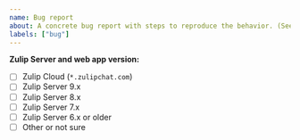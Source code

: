 ```yaml
---
name: Bug report
about: A concrete bug report with steps to reproduce the behavior. (See also "Possible bug" below.)
labels: ["bug"]
---
```


<!-- Describe what you were expecting to see, what you saw instead, and steps to take in order to reproduce the buggy behavior. Screenshots can be helpful. -->

<!-- Check the box for the version of Zulip you are using (see https://zulip.com/help/view-zulip-version).-->

**Zulip Server and web app version:**

- [ ] Zulip Cloud (`*.zulipchat.com`)
- [ ] Zulip Server 9.x
- [ ] Zulip Server 8.x
- [ ] Zulip Server 7.x
- [ ] Zulip Server 6.x or older
- [ ] Other or not sure
